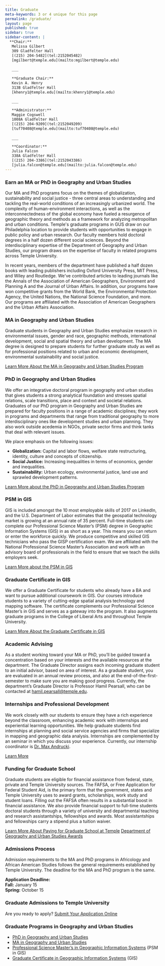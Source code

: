 ```yaml
---
title: Graduate
meta-keywords: 3 or 4 unique for this page
permalink: /graduate/
layout: page
published: true
sidebar: true
sidebar-content: |
  **Chair:**  
   Melissa Gilbert  
   309 Gladfelter Hall  
   [(215) 204-5482](tel:2152045482)  
   [mgilbert@temple.edu](mailto:mgilbert@temple.edu)  
   
   ___
   
   **Graduate Chair:**  
   Kevin A. Henry  
   313B Gladfelter Hall    
   [khenry1@temple.edu](mailto:khenry1@temple.edu)  
   
   ___

   **Administrator:**  
   Maggie Cogswell  
   1008A Gladfelter Hall    
   [(215) 204-9209](tel:2152049209)   
   [tuf70408@temple.edu](mailto:tuf70408@temple.edu)   
   
   ___

   **Coordinator:**  
   Julia Falcon  
   338A Gladfelter Hall    
   [(215) 204-3386](tel:2152043386)   
   [julia.falcon@temple.edu](mailto:julia.falcon@temple.edu)
---
```


### Earn an MA or PhD in Geography and Urban Studies
Our MA and PhD programs focus on the themes of globalization, sustainability and social justice - three central areas to understanding and tackling the real-world conditions of an increasingly urbanized world. The complexity of human-environment interactions, as well as the interconnectedness of the global economy have fueled a resurgence of geographic theory and methods as a framework for analyzing metropolitan and urban conditions. Temple's graduate programs in GUS draw on our Philadelphia location to provide students with opportunities to engage in public policy and urban research. Our faculty members hold doctoral degrees in a half dozen different social sciences. Beyond the interdisciplinary expertise of the Department of Geography and Urban Studies, our program draws on the expertise of faculty in related programs across Temple University. 

In recent years, members of the department have published a half dozen books with leading publishers including Oxford University Press, MIT Press, and Wiley and Routledge. We've contributed articles to leading journals like the Annals of the Association of American Geographers, Environment and Planning A and the Journal of Urban Affairs. In addition, our programs have won competitive grants from the World Bank, the Environmental Protection Agency, the United Nations, the National Science Foundation, and more. Our programs are affiliated with the Association of American Geographers and the Urban Affairs Association. 

### MA in Geography and Urban Studies
Graduate students in Geography and Urban Studies emphasize research in environmental issues, gender and race, geographic methods, international development, social and spatial theory and urban development. The MA degree is designed to prepare students for further graduate study as well as for professional positions related to urban and economic development, environmental sustainability and social justice. 

[Learn More About the MA in Geography and Urban Studies Program](http://bulletin.temple.edu/graduate/scd/cla/geography-urban-studies-ma/)

### PhD in Geography and Urban Studies
We offer an integrative doctoral program in geography and urban studies that gives students a strong analytical foundation and stresses spatial relations, scale transitions, place and context and societal relations. Graduates of our PhD program in Geography and Urban Studies are prepared for faculty positions in a range of academic disciplines; they work in programs and departments that range from traditional geography to more interdisciplinary ones like development studies and urban planning. They also work outside acedemia in NGOs, private sector firms and think tanks that deal with relevant issues. 

We place emphasis on the following issues: 

- **Globalization:** Capital and labor flows, welfare state restructuring, identity, culture and concepts of citizenship.
- **Social Justice:** Increasing inequalities in terms of economics, gender and inequalities.
- **Sustainability:** Urban ecology, environmental justice, land use and sprawled development patterns.

[Learn More about the PhD in Geography and Urban Studies Program](http://bulletin.temple.edu/graduate/scd/cla/geography-urban-studies-phd/)

### PSM in GIS
GIS is included amongst the 10 most employable skills of 2017 on LinkedIn, and the U.S. Department of Labor estimates that the geospatial technology market is growing at an annual rate of 35 percent. Full-time students can complete our Professional Science Master’s (PSM) degree in Geographic Information Systems (GIS) in as short as a year. This means you can return or enter the workforce quickly. We produce competitive and skilled GIS technicians who pass the GISP certification exam. We are affiliated with the National Professional Science Master’s Association and work with an advisory board of professionals in the field to ensure that we teach the skills employers seek. 

[Learn More about the PSM in GIS](http://bulletin.temple.edu/graduate/scd/cla/geographic-information-systems-psm/) 

### Graduate Certificate in GIS
We offer a Graduate Certificate for students who already have a BA and want to pursue additional coursework in GIS. Our courses introduce students to a variety of cutting-edge spatial analysis technology and mapping software. The certificate complements our Professional Science Master’s in GIS and serves as a gateway into the program. It also augments graduate programs in the College of Liberal Arts and throughout Temple University.

[Learn More About the Graduate Certificate in GIS](http://bulletin.temple.edu/graduate/scd/cla/geographic-information-systems-certificate/)

### Academic Advising
As a student working toward your MA or PhD, you’ll be guided toward a concentration based on your interests and the available resources at the department. The Graduate Director assigns each incoming graduate student to an initial advisor, based on area of interest. As a graduate student, you are evaluated in an annual review process, and also at the end-of-the-first-semester to make sure you are making good progress. Currently, the department’s Graduate Director is Professor Hamil Pearsall, who can be contacted at [hamil.pearsall@temple.edu](mailto:hamil.pearsall@temple.edu). 

### Internships and Professional Development
We work closely with our students to ensure they have a rich experience beyond the classroom, enhancing academic work with internships and experiential learning opportunities. We help graduate students find internships at planning and social service agencies and firms that specialize in mapping and geographic data analysis. Internships are complemented by an seminar in which you discuss your experience. Currently, our internship coordinator is [Dr. Max Andrucki](mailto:max.andrucki@temple.edu).

[Learn More](https://liberalarts.temple.edu/advising/professional-development)

### Funding for Graduate School
Graduate students are eligible for financial assistance from federal, state, private and Temple University sources. The FAFSA, or Free Application for Federal Student Aid, is the primary form that the government, states and Temple University uses to award grants, scholarships, work study and student loans. Filling out the FAFSA often results in a substantial boost in financial assistance. We also provide financial support to full-time students doctoral students through a variety of university and departmental teaching and research assistantships, fellowships and awards. Most assistantships and fellowships carry a stipend plus a tuition waiver. 

[Learn More About Paying for Graduate School at Temple](http://www.temple.edu/grad/finances/)
[Department of Geography and Urban Studies Awards](https://develop.cla.temple.edu/geography-and-urban-studies/resources/)

### Admissions Process
Admission requirements to the MA and PhD programs in Africology and African American Studies follows the general requirements established by Temple University. The deadline for the MA and PhD program is the same.

**Application Deadline:**<br>
**Fall:** January 15<br>
**Spring:** October 15   <CHECK THIS>

### Graduate Admissions to Temple University

Are you ready to apply? [Submit Your Application Online](https://prd-wlssb.temple.edu/prod8/bwskalog.P_DispLoginNon)

### Graduate Programs in Geography and Urban Studies
- [PhD in Geography and Urban Studies](#phd-in-geography-and-urban-studies)
- [MA in Geography and Urban Studies](#ma-in-geography-and-urban-studies)
- [Professional Science Master’s in Geographic Information Systems](#psm-in-gis) (PSM in GIS)
- [Graduate Certificate in Geographic Information Systems](#graduate-certificate-in-gis) (GIS)
